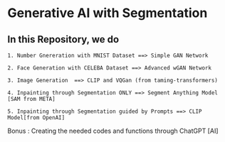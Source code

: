 # Generative AI with Segmentation

## In this Repository, we do

    1. Number Gnereration with MNIST Dataset ==> Simple GAN Network

    2. Face Generation with CELEBA Dataset ==> Advanced wGAN Network
    
    3. Image Generation  ==> CLIP and VQGan (from taming-transformers)
    
    4. Inpainting through Segmentation ONLY ==> Segment Anything Model [SAM from META]
    
    5. Inpainting through Segmentation guided by Prompts ==> CLIP Model[from OpenAI]

Bonus : Creating the needed codes and functions through ChatGPT [AI]

    
